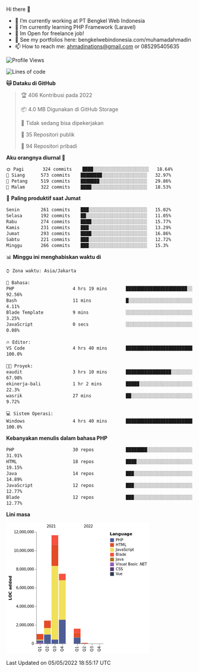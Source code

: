 Hi there 👋

- 🔭 I’m currently working at PT Bengkel Web Indonesia
- 🌱 I’m currently learning PHP Framework (Laravel)
- 📂 Im Open for freelance job!
- 🧷 See my portfolios here: bengkelwebindonesia.com/muhamadahmadin
- 📫 How to reach me: ahmadinations@gmail.com or 085295405635


<!--START_SECTION:waka-->
![Profile Views](http://img.shields.io/badge/Profil%20dilihat-4-blue)

![Lines of code](https://img.shields.io/badge/Sejak%20Hello%20World%20aku%20telah%20menulis-24%20Million%20baris%20kode-blue)

**🐱 Dataku di GitHub** 

> 🏆 406 Kontribusi pada 2022
 > 
> 📦 4.0 MB Digunakan di GitHub Storage 
 > 
> 🚫 Tidak sedang bisa dipekerjakan
 > 
> 📜 35 Repositori publik 
 > 
> 🔑 94 Repositori pribadi  
 > 
**Aku orangnya diurnal 🐤** 

```text
🌞 Pagi       324 commits    ████░░░░░░░░░░░░░░░░░░░░░   18.64% 
🌆 Siang      573 commits    ████████░░░░░░░░░░░░░░░░░   32.97% 
🌃 Petang     519 commits    ███████░░░░░░░░░░░░░░░░░░   29.86% 
🌙 Malam      322 commits    ████░░░░░░░░░░░░░░░░░░░░░   18.53%

```
📅 **Paling produktif saat Jumat** 

```text
Senin        261 commits    ███░░░░░░░░░░░░░░░░░░░░░░   15.02% 
Selasa       192 commits    ██░░░░░░░░░░░░░░░░░░░░░░░   11.05% 
Rabu         274 commits    ████░░░░░░░░░░░░░░░░░░░░░   15.77% 
Kamis        231 commits    ███░░░░░░░░░░░░░░░░░░░░░░   13.29% 
Jumat        293 commits    ████░░░░░░░░░░░░░░░░░░░░░   16.86% 
Sabtu        221 commits    ███░░░░░░░░░░░░░░░░░░░░░░   12.72% 
Minggu       266 commits    ███░░░░░░░░░░░░░░░░░░░░░░   15.3%

```


📊 **Minggu ini menghabiskan waktu di** 

```text
⌚︎ Zona waktu: Asia/Jakarta

💬 Bahasa: 
PHP                      4 hrs 19 mins       ███████████████████████░░   92.56% 
Bash                     11 mins             █░░░░░░░░░░░░░░░░░░░░░░░░   4.11% 
Blade Template           9 mins              ░░░░░░░░░░░░░░░░░░░░░░░░░   3.25% 
JavaScript               0 secs              ░░░░░░░░░░░░░░░░░░░░░░░░░   0.08%

🔥 Editor: 
VS Code                  4 hrs 40 mins       █████████████████████████   100.0%

🐱‍💻 Proyek: 
eaudit                   3 hrs 10 mins       █████████████████░░░░░░░░   67.98% 
ekinerja-bali            1 hr 2 mins         █████░░░░░░░░░░░░░░░░░░░░   22.3% 
wasrik                   27 mins             ██░░░░░░░░░░░░░░░░░░░░░░░   9.72%

💻 Sistem Operasi: 
Windows                  4 hrs 40 mins       █████████████████████████   100.0%

```

**Kebanyakan menulis dalam bahasa PHP** 

```text
PHP                      30 repos            ████████░░░░░░░░░░░░░░░░░   31.91% 
HTML                     18 repos            ████░░░░░░░░░░░░░░░░░░░░░   19.15% 
Java                     14 repos            ███░░░░░░░░░░░░░░░░░░░░░░   14.89% 
JavaScript               12 repos            ███░░░░░░░░░░░░░░░░░░░░░░   12.77% 
Blade                    12 repos            ███░░░░░░░░░░░░░░░░░░░░░░   12.77%

```


**Lini masa**

![Chart not found](https://raw.githubusercontent.com/MuhamadAhmadin/MuhamadAhmadin/master/charts/bar_graph.png) 


 Last Updated on 05/05/2022 18:55:17 UTC
<!--END_SECTION:waka-->
